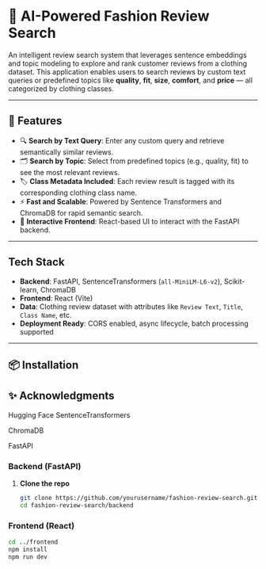 # 👗 AI-Powered Fashion Review Search

An intelligent review search system that leverages sentence embeddings and topic modeling to explore and rank customer reviews from a clothing dataset. This application enables users to search reviews by custom text queries or predefined topics like **quality**, **fit**, **size**, **comfort**, and **price** — all categorized by clothing classes.

---

## 🚀 Features

- 🔍 **Search by Text Query**: Enter any custom query and retrieve semantically similar reviews.
- 🗂️ **Search by Topic**: Select from predefined topics (e.g., quality, fit) to see the most relevant reviews.
- 🏷️ **Class Metadata Included**: Each review result is tagged with its corresponding clothing class name.
- ⚡ **Fast and Scalable**: Powered by Sentence Transformers and ChromaDB for rapid semantic search.
- 🔧 **Interactive Frontend**: React-based UI to interact with the FastAPI backend.

---

##  Tech Stack

- **Backend**: FastAPI, SentenceTransformers (`all-MiniLM-L6-v2`), Scikit-learn, ChromaDB
- **Frontend**: React (Vite)
- **Data**: Clothing review dataset with attributes like `Review Text`, `Title`, `Class Name`, etc.
- **Deployment Ready**: CORS enabled, async lifecycle, batch processing supported

---

## 📦 Installation

## ✨ Acknowledgments
Hugging Face SentenceTransformers

ChromaDB

FastAPI

### Backend (FastAPI)

1. **Clone the repo**
   ```bash
   git clone https://github.com/yourusername/fashion-review-search.git
   cd fashion-review-search/backend

### Frontend (React)
```bash
cd ../frontend
npm install
npm run dev


